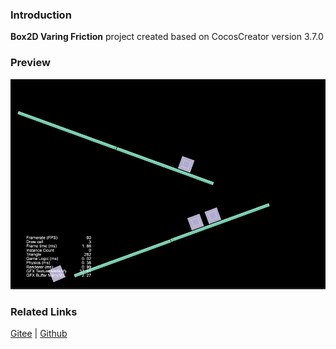 ### Introduction
**Box2D Varing Friction** project created based on CocosCreator version 3.7.0

### Preview
![image](../../../gif/202211/2022110333.gif)

### Related Links
[Gitee](https://gitee.com/mirrors_cocos-creator/cocos-example-physics/tree/v3.x/2d/box2d/assets/cases/example) | [Github](https://github.com/cocos/cocos-example-physics/tree/v3.x/2d/box2d/assets/cases/example)